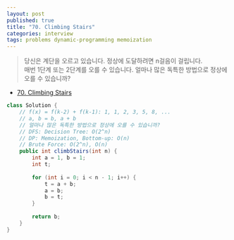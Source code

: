 ```yaml
---
layout: post
published: true
title: "70. Climbing Stairs"
categories: interview
tags: problems dynamic-programming memoization
---
```


> 당신은 계단을 오르고 있습니다. 정상에 도달하려면 n걸음이 걸립니다.  
> 매번 1단계 또는 2단계를 오를 수 있습니다. 얼마나 많은 독특한 방법으로 정상에 오를 수 있습니까?  

- [70. Climbing Stairs](https://leetcode.com/problems/climbing-stairs/)

```java
class Solution {
    // f(x) = f(k-2) + f(k-1): 1, 1, 2, 3, 5, 8, ...
    // a, b = b, a + b
    // 얼마나 많은 독특한 방법으로 정상에 오를 수 있습니까?
    // DFS: Decision Tree: O(2^n)
    // DP: Memoization, Bottom-up: O(n)
    // Brute Force: O(2^n), O(n)
    public int climbStairs(int n) {
        int a = 1, b = 1;
        int t;
        
        for (int i = 0; i < n - 1; i++) {
            t = a + b;
            a = b;
            b = t;
        }
        
        return b;
    }
}
```